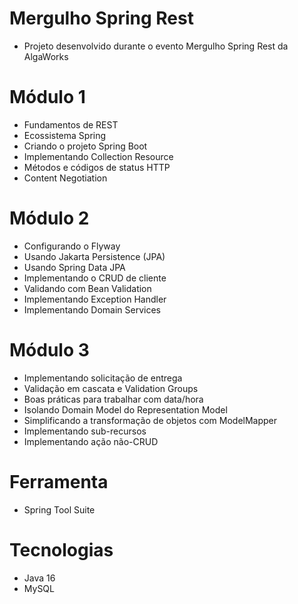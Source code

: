 # Mergulho Spring Rest
* Projeto desenvolvido durante o evento Mergulho Spring Rest da AlgaWorks

# Módulo 1
* Fundamentos de REST
* Ecossistema Spring
* Criando o projeto Spring Boot
* Implementando Collection Resource
* Métodos e códigos de status HTTP
* Content Negotiation


# Módulo 2
* Configurando o Flyway
* Usando Jakarta Persistence (JPA)
* Usando Spring Data JPA
* Implementando o CRUD de cliente
* Validando com Bean Validation
* Implementando Exception Handler
* Implementando Domain Services

# Módulo 3
* Implementando solicitação de entrega
* Validação em cascata e Validation Groups
* Boas práticas para trabalhar com data/hora
* Isolando Domain Model do Representation Model
* Simplificando a transformação de objetos com ModelMapper
* Implementando sub-recursos
* Implementando ação não-CRUD

# Ferramenta
* Spring Tool Suite

# Tecnologias
* Java 16
* MySQL